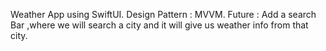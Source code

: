 Weather App using SwiftUI. 
Design Pattern : MVVM.
Future : Add a search Bar ,where we will search a city and it will give us weather info from that city.
